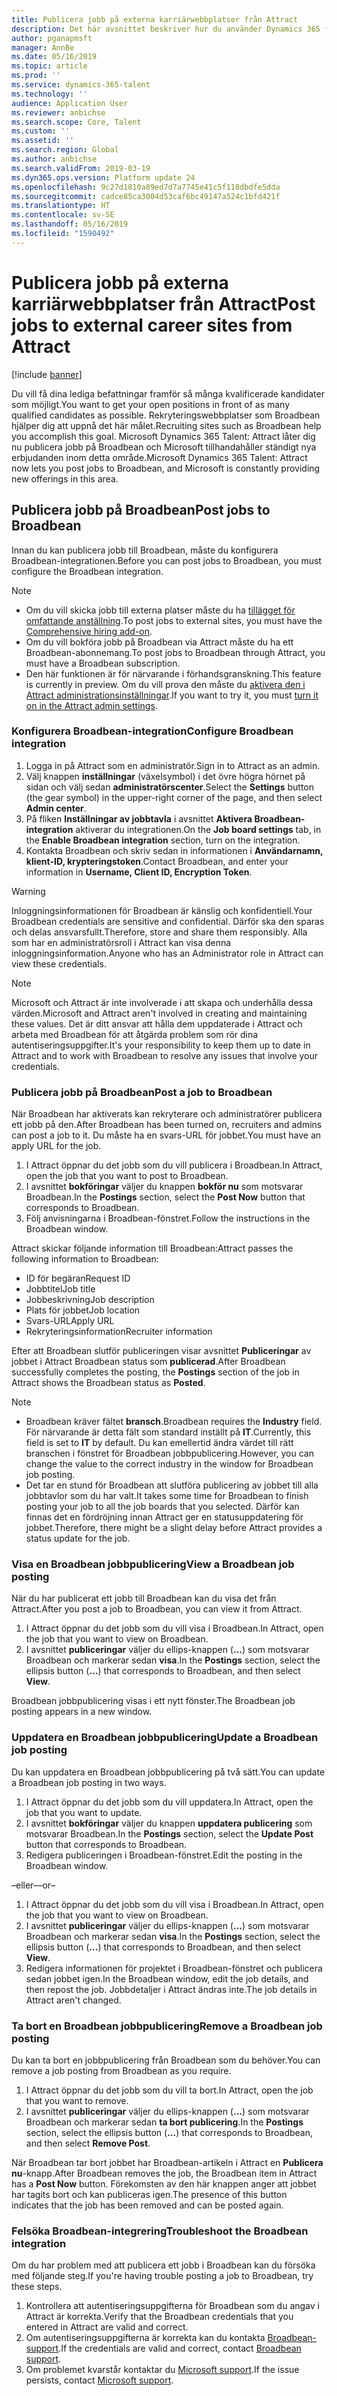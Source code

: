 ```yaml
---
title: Publicera jobb på externa karriärwebbplatser från Attract
description: Det här avsnittet beskriver hur du använder Dynamics 365 for Talent - Attract att publicera jobb till externa rekryteringswebbplatser
author: pganapmsft
manager: AnnBe
ms.date: 05/16/2019
ms.topic: article
ms.prod: ''
ms.service: dynamics-365-talent
ms.technology: ''
audience: Application User
ms.reviewer: anbichse
ms.search.scope: Core, Talent
ms.custom: ''
ms.assetid: ''
ms.search.region: Global
ms.author: anbichse
ms.search.validFrom: 2019-03-19
ms.dyn365.ops.version: Platform update 24
ms.openlocfilehash: 9c27d1810a89ed7d7a7745e41c5f118dbdfe5dda
ms.sourcegitcommit: cadce85ca3004d53caf6bc49147a524c1bfd421f
ms.translationtype: HT
ms.contentlocale: sv-SE
ms.lasthandoff: 05/16/2019
ms.locfileid: "1590492"
---
```

# <a name="post-jobs-to-external-career-sites-from-attract"></a><span data-ttu-id="4f2da-103">Publicera jobb på externa karriärwebbplatser från Attract</span><span class="sxs-lookup"><span data-stu-id="4f2da-103">Post jobs to external career sites from Attract</span></span>

[!include [banner](../includes/banner.md)]

<span data-ttu-id="4f2da-104">Du vill få dina lediga befattningar framför så många kvalificerade kandidater som möjligt.</span><span class="sxs-lookup"><span data-stu-id="4f2da-104">You want to get your open positions in front of as many qualified candidates as possible.</span></span> <span data-ttu-id="4f2da-105">Rekryteringswebbplatser som Broadbean hjälper dig att uppnå det här målet.</span><span class="sxs-lookup"><span data-stu-id="4f2da-105">Recruiting sites such as Broadbean help you accomplish this goal.</span></span> <span data-ttu-id="4f2da-106">Microsoft Dynamics 365 Talent: Attract låter dig nu publicera jobb på Broadbean och Microsoft tillhandahåller ständigt nya erbjudanden inom detta område.</span><span class="sxs-lookup"><span data-stu-id="4f2da-106">Microsoft Dynamics 365 Talent: Attract now lets you post jobs to Broadbean, and Microsoft is constantly providing new offerings in this area.</span></span>

## <a name="post-jobs-to-broadbean"></a><span data-ttu-id="4f2da-107">Publicera jobb på Broadbean</span><span class="sxs-lookup"><span data-stu-id="4f2da-107">Post jobs to Broadbean</span></span>

<span data-ttu-id="4f2da-108">Innan du kan publicera jobb till Broadbean, måste du konfigurera Broadbean-integrationen.</span><span class="sxs-lookup"><span data-stu-id="4f2da-108">Before you can post jobs to Broadbean, you must configure the Broadbean integration.</span></span>

> [!NOTE]
> - <span data-ttu-id="4f2da-109">Om du vill skicka jobb till externa platser måste du ha [tillägget för omfattande anställning](https://docs.microsoft.com/dynamics365/unified-operations/talent/attract-comprehensive-hiring).</span><span class="sxs-lookup"><span data-stu-id="4f2da-109">To post jobs to external sites, you must have the [Comprehensive hiring add-on](https://docs.microsoft.com/dynamics365/unified-operations/talent/attract-comprehensive-hiring).</span></span>
> - <span data-ttu-id="4f2da-110">Om du vill bokföra jobb på Broadbean via Attract måste du ha ett Broadbean-abonnemang.</span><span class="sxs-lookup"><span data-stu-id="4f2da-110">To post jobs to Broadbean through Attract, you must have a Broadbean subscription.</span></span>
> - <span data-ttu-id="4f2da-111">Den här funktionen är för närvarande i förhandsgranskning.</span><span class="sxs-lookup"><span data-stu-id="4f2da-111">This feature is currently in preview.</span></span> <span data-ttu-id="4f2da-112">Om du vill prova den måste du [aktivera den i Attract administrationsinställningar](https://docs.microsoft.com/dynamics365/unified-operations/talent/access-preview-feature).</span><span class="sxs-lookup"><span data-stu-id="4f2da-112">If you want to try it, you must [turn it on in the Attract admin settings](https://docs.microsoft.com/dynamics365/unified-operations/talent/access-preview-feature).</span></span>

### <a name="configure-broadbean-integration"></a><span data-ttu-id="4f2da-113">Konfigurera Broadbean-integration</span><span class="sxs-lookup"><span data-stu-id="4f2da-113">Configure Broadbean integration</span></span>

1. <span data-ttu-id="4f2da-114">Logga in på Attract som en administratör.</span><span class="sxs-lookup"><span data-stu-id="4f2da-114">Sign in to Attract as an admin.</span></span>
2. <span data-ttu-id="4f2da-115">Välj knappen **inställningar** (växelsymbol) i det övre högra hörnet på sidan och välj sedan **administratörscenter**.</span><span class="sxs-lookup"><span data-stu-id="4f2da-115">Select the **Settings** button (the gear symbol) in the upper-right corner of the page, and then select **Admin center**.</span></span>
3. <span data-ttu-id="4f2da-116">På fliken **Inställningar av jobbtavla** i avsnittet **Aktivera Broadbean-integration** aktiverar du integrationen.</span><span class="sxs-lookup"><span data-stu-id="4f2da-116">On the **Job board settings** tab, in the **Enable Broadbean integration** section, turn on the integration.</span></span>
4. <span data-ttu-id="4f2da-117">Kontakta Broadbean och skriv sedan in informationen i **Användarnamn, klient-ID, krypteringstoken**.</span><span class="sxs-lookup"><span data-stu-id="4f2da-117">Contact Broadbean, and enter your information in **Username, Client ID, Encryption Token**.</span></span>

> [!WARNING]
> <span data-ttu-id="4f2da-118">Inloggningsinformationen för Broadbean är känslig och konfidentiell.</span><span class="sxs-lookup"><span data-stu-id="4f2da-118">Your Broadbean credentials are sensitive and confidential.</span></span> <span data-ttu-id="4f2da-119">Därför ska den sparas och delas ansvarsfullt.</span><span class="sxs-lookup"><span data-stu-id="4f2da-119">Therefore, store and share them responsibly.</span></span> <span data-ttu-id="4f2da-120">Alla som har en administratörsroll i Attract kan visa denna inloggningsinformation.</span><span class="sxs-lookup"><span data-stu-id="4f2da-120">Anyone who has an Administrator role in Attract can view these credentials.</span></span>

> [!NOTE]
> <span data-ttu-id="4f2da-121">Microsoft och Attract är inte involverade i att skapa och underhålla dessa värden.</span><span class="sxs-lookup"><span data-stu-id="4f2da-121">Microsoft and Attract aren't involved in creating and maintaining these values.</span></span> <span data-ttu-id="4f2da-122">Det är ditt ansvar att hålla dem uppdaterade i Attract och arbeta med Broadbean för att åtgärda problem som rör dina autentiseringsuppgifter.</span><span class="sxs-lookup"><span data-stu-id="4f2da-122">It's your responsibility to keep them up to date in Attract and to work with Broadbean to resolve any issues that involve your credentials.</span></span>

### <a name="post-a-job-to-broadbean"></a><span data-ttu-id="4f2da-123">Publicera jobb på Broadbean</span><span class="sxs-lookup"><span data-stu-id="4f2da-123">Post a job to Broadbean</span></span>

<span data-ttu-id="4f2da-124">När Broadbean har aktiverats kan rekryterare och administratörer publicera ett jobb på den.</span><span class="sxs-lookup"><span data-stu-id="4f2da-124">After Broadbean has been turned on, recruiters and admins can post a job to it.</span></span> <span data-ttu-id="4f2da-125">Du måste ha en svars-URL för jobbet.</span><span class="sxs-lookup"><span data-stu-id="4f2da-125">You must have an apply URL for the job.</span></span>

1. <span data-ttu-id="4f2da-126">I Attract öppnar du det jobb som du vill publicera i Broadbean.</span><span class="sxs-lookup"><span data-stu-id="4f2da-126">In Attract, open the job that you want to post to Broadbean.</span></span>
2. <span data-ttu-id="4f2da-127">I avsnittet **bokföringar** väljer du knappen **bokför nu** som motsvarar Broadbean.</span><span class="sxs-lookup"><span data-stu-id="4f2da-127">In the **Postings** section, select the **Post Now** button that corresponds to Broadbean.</span></span>
3. <span data-ttu-id="4f2da-128">Följ anvisningarna i Broadbean-fönstret.</span><span class="sxs-lookup"><span data-stu-id="4f2da-128">Follow the instructions in the Broadbean window.</span></span>

<span data-ttu-id="4f2da-129">Attract skickar följande information till Broadbean:</span><span class="sxs-lookup"><span data-stu-id="4f2da-129">Attract passes the following information to Broadbean:</span></span>

- <span data-ttu-id="4f2da-130">ID för begäran</span><span class="sxs-lookup"><span data-stu-id="4f2da-130">Request ID</span></span>
- <span data-ttu-id="4f2da-131">Jobbtitel</span><span class="sxs-lookup"><span data-stu-id="4f2da-131">Job title</span></span>
- <span data-ttu-id="4f2da-132">Jobbeskrivning</span><span class="sxs-lookup"><span data-stu-id="4f2da-132">Job description</span></span>
- <span data-ttu-id="4f2da-133">Plats för jobbet</span><span class="sxs-lookup"><span data-stu-id="4f2da-133">Job location</span></span>
- <span data-ttu-id="4f2da-134">Svars-URL</span><span class="sxs-lookup"><span data-stu-id="4f2da-134">Apply URL</span></span>
- <span data-ttu-id="4f2da-135">Rekryteringsinformation</span><span class="sxs-lookup"><span data-stu-id="4f2da-135">Recruiter information</span></span>

<span data-ttu-id="4f2da-136">Efter att Broadbean slutför publiceringen visar avsnittet **Publiceringar** av jobbet i Attract Broadbean status som **publicerad**.</span><span class="sxs-lookup"><span data-stu-id="4f2da-136">After Broadbean successfully completes the posting, the **Postings** section of the job in Attract shows the Broadbean status as **Posted**.</span></span>

> [!NOTE]
> - <span data-ttu-id="4f2da-137">Broadbean kräver fältet **bransch**.</span><span class="sxs-lookup"><span data-stu-id="4f2da-137">Broadbean requires the **Industry** field.</span></span> <span data-ttu-id="4f2da-138">För närvarande är detta fält som standard inställt på **IT**.</span><span class="sxs-lookup"><span data-stu-id="4f2da-138">Currently, this field is set to **IT** by default.</span></span> <span data-ttu-id="4f2da-139">Du kan emellertid ändra värdet till rätt branschen i fönstret för Broadbean jobbpublicering.</span><span class="sxs-lookup"><span data-stu-id="4f2da-139">However, you can change the value to the correct industry in the window for Broadbean job posting.</span></span>
> - <span data-ttu-id="4f2da-140">Det tar en stund för Broadbean att slutföra publicering av jobbet till alla jobbtavlor som du har valt.</span><span class="sxs-lookup"><span data-stu-id="4f2da-140">It takes some time for Broadbean to finish posting your job to all the job boards that you selected.</span></span> <span data-ttu-id="4f2da-141">Därför kan finnas det en fördröjning innan Attract ger en statusuppdatering för jobbet.</span><span class="sxs-lookup"><span data-stu-id="4f2da-141">Therefore, there might be a slight delay before Attract provides a status update for the job.</span></span>

### <a name="view-a-broadbean-job-posting"></a><span data-ttu-id="4f2da-142">Visa en Broadbean jobbpublicering</span><span class="sxs-lookup"><span data-stu-id="4f2da-142">View a Broadbean job posting</span></span>

<span data-ttu-id="4f2da-143">När du har publicerat ett jobb till Broadbean kan du visa det från Attract.</span><span class="sxs-lookup"><span data-stu-id="4f2da-143">After you post a job to Broadbean, you can view it from Attract.</span></span>

1. <span data-ttu-id="4f2da-144">I Attract öppnar du det jobb som du vill visa i Broadbean.</span><span class="sxs-lookup"><span data-stu-id="4f2da-144">In Attract, open the job that you want to view on Broadbean.</span></span>
2. <span data-ttu-id="4f2da-145">I avsnittet **publiceringar** väljer du ellips-knappen (**...**) som motsvarar Broadbean och markerar sedan **visa**.</span><span class="sxs-lookup"><span data-stu-id="4f2da-145">In the **Postings** section, select the ellipsis button (**...**) that corresponds to Broadbean, and then select **View**.</span></span>

<span data-ttu-id="4f2da-146">Broadbean jobbpublicering visas i ett nytt fönster.</span><span class="sxs-lookup"><span data-stu-id="4f2da-146">The Broadbean job posting appears in a new window.</span></span>

### <a name="update-a-broadbean-job-posting"></a><span data-ttu-id="4f2da-147">Uppdatera en Broadbean jobbpublicering</span><span class="sxs-lookup"><span data-stu-id="4f2da-147">Update a Broadbean job posting</span></span>

<span data-ttu-id="4f2da-148">Du kan uppdatera en Broadbean jobbpublicering på två sätt.</span><span class="sxs-lookup"><span data-stu-id="4f2da-148">You can update a Broadbean job posting in two ways.</span></span>

1. <span data-ttu-id="4f2da-149">I Attract öppnar du det jobb som du vill uppdatera.</span><span class="sxs-lookup"><span data-stu-id="4f2da-149">In Attract, open the job that you want to update.</span></span>
2. <span data-ttu-id="4f2da-150">I avsnittet **bokföringar** väljer du knappen **uppdatera publicering** som motsvarar Broadbean.</span><span class="sxs-lookup"><span data-stu-id="4f2da-150">In the **Postings** section, select the **Update Post** button that corresponds to Broadbean.</span></span>
3. <span data-ttu-id="4f2da-151">Redigera publiceringen i Broadbean-fönstret.</span><span class="sxs-lookup"><span data-stu-id="4f2da-151">Edit the posting in the Broadbean window.</span></span>

<span data-ttu-id="4f2da-152">–eller–</span><span class="sxs-lookup"><span data-stu-id="4f2da-152">–or–</span></span>

1. <span data-ttu-id="4f2da-153">I Attract öppnar du det jobb som du vill visa i Broadbean.</span><span class="sxs-lookup"><span data-stu-id="4f2da-153">In Attract, open the job that you want to view on Broadbean.</span></span>
2. <span data-ttu-id="4f2da-154">I avsnittet **publiceringar** väljer du ellips-knappen (**...**) som motsvarar Broadbean och markerar sedan **visa**.</span><span class="sxs-lookup"><span data-stu-id="4f2da-154">In the **Postings** section, select the ellipsis button (**...**) that corresponds to Broadbean, and then select **View**.</span></span>
3. <span data-ttu-id="4f2da-155">Redigera informationen för projektet i Broadbean-fönstret och publicera sedan jobbet igen.</span><span class="sxs-lookup"><span data-stu-id="4f2da-155">In the Broadbean window, edit the job details, and then repost the job.</span></span> <span data-ttu-id="4f2da-156">Jobbdetaljer i Attract ändras inte.</span><span class="sxs-lookup"><span data-stu-id="4f2da-156">The job details in Attract aren't changed.</span></span>

### <a name="remove-a-broadbean-job-posting"></a><span data-ttu-id="4f2da-157">Ta bort en Broadbean jobbpublicering</span><span class="sxs-lookup"><span data-stu-id="4f2da-157">Remove a Broadbean job posting</span></span>

<span data-ttu-id="4f2da-158">Du kan ta bort en jobbpublicering från Broadbean som du behöver.</span><span class="sxs-lookup"><span data-stu-id="4f2da-158">You can remove a job posting from Broadbean as you require.</span></span>

1. <span data-ttu-id="4f2da-159">I Attract öppnar du det jobb som du vill ta bort.</span><span class="sxs-lookup"><span data-stu-id="4f2da-159">In Attract, open the job that you want to remove.</span></span>
2. <span data-ttu-id="4f2da-160">I avsnittet **publiceringar** väljer du ellips-knappen (**...**) som motsvarar Broadbean och markerar sedan **ta bort publicering**.</span><span class="sxs-lookup"><span data-stu-id="4f2da-160">In the **Postings** section, select the ellipsis button (**...**) that corresponds to Broadbean, and then select **Remove Post**.</span></span>

<span data-ttu-id="4f2da-161">När Broadbean tar bort jobbet har Broadbean-artikeln i Attract en **Publicera nu**-knapp.</span><span class="sxs-lookup"><span data-stu-id="4f2da-161">After Broadbean removes the job, the Broadbean item in Attract has a **Post Now** button.</span></span> <span data-ttu-id="4f2da-162">Förekomsten av den här knappen anger att jobbet har tagits bort och kan publiceras igen.</span><span class="sxs-lookup"><span data-stu-id="4f2da-162">The presence of this button indicates that the job has been removed and can be posted again.</span></span>

### <a name="troubleshoot-the-broadbean-integration"></a><span data-ttu-id="4f2da-163">Felsöka Broadbean-integrering</span><span class="sxs-lookup"><span data-stu-id="4f2da-163">Troubleshoot the Broadbean integration</span></span>

<span data-ttu-id="4f2da-164">Om du har problem med att publicera ett jobb i Broadbean kan du försöka med följande steg.</span><span class="sxs-lookup"><span data-stu-id="4f2da-164">If you're having trouble posting a job to Broadbean, try these steps.</span></span>

1. <span data-ttu-id="4f2da-165">Kontrollera att autentiseringsuppgifterna för Broadbean som du angav i Attract är korrekta.</span><span class="sxs-lookup"><span data-stu-id="4f2da-165">Verify that the Broadbean credentials that you entered in Attract are valid and correct.</span></span>
2. <span data-ttu-id="4f2da-166">Om autentiseringsuppgifterna är korrekta kan du kontakta [Broadbean-support](https://www.broadbean.com/resources/support/).</span><span class="sxs-lookup"><span data-stu-id="4f2da-166">If the credentials are valid and correct, contact [Broadbean support](https://www.broadbean.com/resources/support/).</span></span>
3. <span data-ttu-id="4f2da-167">Om problemet kvarstår kontaktar du [Microsoft support](./talent-support.md).</span><span class="sxs-lookup"><span data-stu-id="4f2da-167">If the issue persists, contact [Microsoft support](./talent-support.md).</span></span>
